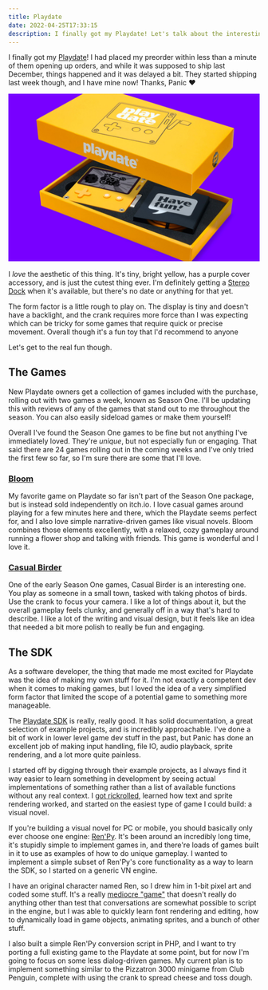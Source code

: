 ```yaml
---
title: Playdate
date: 2022-04-25T17:33:15
description: I finally got my Playdate! Let's talk about the interesting games and excellent SDK!
---
```


I finally got my [Playdate](https://play.date)! I had placed my preorder within less than a minute of them opening up orders, and while it was supposed to ship last December, things happened and it was delayed a bit. They started shipping last week though, and I have mine now! Thanks, Panic ❤️

![Playdate console in its yellow box, with a charging cable visible on a solid purple background.](./Playdate-photo-4.jpg)

I *love* the aesthetic of this thing. It's tiny, bright yellow, has a purple cover accessory, and is just the cutest thing ever. I'm definitely getting a [Stereo Dock](https://play.date/#playdate-stereo-dock) when it's available, but there's no date or anything for that yet.

The form factor is a little rough to play on. The display is tiny and doesn't have a backlight, and the crank requires more force than I was expecting which can be tricky for some games that require quick or precise movement. Overall though it's a fun toy that I'd recommend to anyone

Let's get to the real fun though.

## The Games

New Playdate owners get a collection of games included with the purchase, rolling out with two games a week, known as Season One. I'll be updating this with reviews of any of the games that stand out to me throughout the season. You can also easily sideload games or make them yourself!

Overall I've found the Season One games to be fine but not anything I've immediately loved. They're *unique*, but not especially fun or engaging. That said there are 24 games rolling out in the coming weeks and I've only tried the first few so far, so I'm sure there are some that I'll love.

### [Bloom](https://rngpartygames.itch.io/bloom)

My favorite game on Playdate so far isn't part of the Season One package, but is instead sold independently on itch.io. I love casual games around playing for a few minutes here and there, which the Playdate seems perfect for, and I also love simple narrative-driven games like visual novels. Bloom combines those elements excellently, with a relaxed, cozy gameplay around running a flower shop and talking with friends. This game is wonderful and I love it.

### [Casual Birder](https://play.date/games/casual-birder/)

One of the early Season One games, Casual Birder is an interesting one. You play as someone in a small town, tasked with taking photos of birds. Use the crank to focus your camera. I like a lot of things about it, but the overall gameplay feels clunky, and generally off in a way that's hard to describe. I like a lot of the writing and visual design, but it feels like an idea that needed a bit more polish to really be fun and engaging.

## The SDK

As a software developer, the thing that made me most excited for Playdate was the idea of making my own stuff for it. I'm not exactly a competent dev when it comes to making games, but I loved the idea of a very simplified form factor that limited the scope of a potential game to something more manageable.

The [Playdate SDK](https://play.date/dev) is really, really good. It has solid documentation, a great selection of example projects, and is incredibly approachable. I've done a bit of work in lower level game dev stuff in the past, but Panic has done an excellent job of making input handling, file IO, audio playback, sprite rendering, and a lot more quite painless.

I started off by digging through their example projects, as I always find it way easier to learn something in development by seeing actual implementations of something rather than a list of available functions without any real context. I [got rickrolled](https://twitter.com/alanaktion/status/1499102415143927809), learned how text and sprite rendering worked, and started on the easiest type of game I could build: a visual novel.

If you're building a visual novel for PC or mobile, you should basically only ever choose one engine: [Ren'Py](https://renpy.org). It's been around an incredibly long time, it's stupidly simple to implement games in, and there're loads of games built in it to use as examples of how to do unique gameplay. I wanted to implement a simple subset of Ren'Py's core functionality as a way to learn the SDK, so I started on a generic VN engine.

I have an original character named Ren, so I drew him in 1-bit pixel art and coded some stuff. It's a really [mediocre "game"](https://github.com/Alanaktion/rens-adventures) that doesn't really do anything other than test that conversations are somewhat possible to script in the engine, but I was able to quickly learn font rendering and editing, how to dynamically load in game objects, animating sprites, and a bunch of other stuff.

I also built a simple Ren'Py conversion script in PHP, and I want to try porting a full existing game to the Playdate at some point, but for now I'm going to focus on some less dialog-driven games. My current plan is to implement something similar to the Pizzatron 3000 minigame from Club Penguin, complete with using the crank to spread cheese and toss dough.
